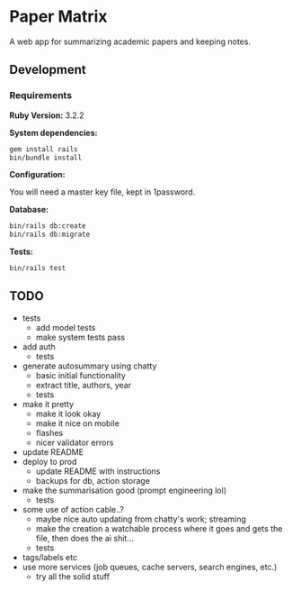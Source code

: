 # Paper Matrix

A web app for summarizing academic papers and keeping notes.

## Development

### Requirements

**Ruby Version:** 3.2.2

**System dependencies:**

```sh
gem install rails
bin/bundle install
```

**Configuration:**

You will need a master key file, kept in 1password.

**Database:**

```sh
bin/rails db:create
bin/rails db:migrate
```

**Tests:**

```sh
bin/rails test
```

## TODO

- tests
    - add model tests
    - make system tests pass
- add auth
    - tests
- generate autosummary using chatty
    - basic initial functionality
    - extract title, authors, year
    - tests
- make it pretty
    - make it look okay
    - make it nice on mobile
    - flashes
    - nicer validator errors
- update README
- deploy to prod
    - update README with instructions
    - backups for db, action storage
- make the summarisation good (prompt engineering lol)
    - tests
- some use of action cable..?
    - maybe nice auto updating from chatty's work; streaming
    - make the creation a watchable process where it goes and gets the file, then does the ai shit...
    - tests
- tags/labels etc
- use more services (job queues, cache servers, search engines, etc.)
    - try all the solid stuff
